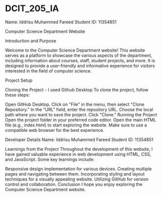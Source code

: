 # DCIT_205_IA

Name: Iddrisu Muhammed Fareed
Student ID: 11354851

Computer Science Department Website

Introduction and Purpose

Welcome to the Computer Science Department website! This website serves as a platform to showcase the various aspects of the department, including information about courses, staff, student projects, and more. It is designed to provide a user-friendly and informative experience for visitors interested in the field of computer science.

Project Setup

Cloning the Project - I used Github Desktop
To clone the project, follow these steps:

Open GitHub Desktop.
Click on "File" in the menu, then select "Clone Repository."
In the "URL" field, enter the repository URL.
Choose the local path where you want to save the project.
Click "Clone."
Running the Project
Open the project folder in your preferred code editor.
Open the main HTML file (e.g., index.html) to start exploring the website.
Make sure to use a compatible web browser for the best experience.

Developer Details
Name: Iddrisu Muhammed Fareed
Student ID: 11354851

Learnings from the Project
Throughout the development of this website, I have gained valuable experience in web development using HTML, CSS, and JavaScript. Some key learnings include:

Responsive design implementation for various devices.
Creating multiple pages and navigating between them.
Incorporating styling and layout techniques for a visually appealing website.
Utilizing GitHub for version control and collaboration.
Conclusion
I hope you enjoy exploring the Computer Science Department website.
